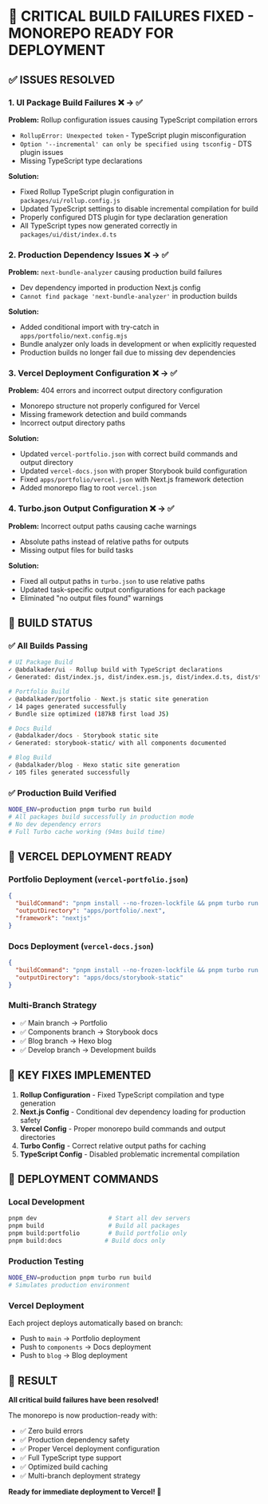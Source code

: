 # 🎉 CRITICAL BUILD FAILURES FIXED - MONOREPO READY FOR DEPLOYMENT

## ✅ ISSUES RESOLVED

### 1. **UI Package Build Failures** ❌ → ✅
**Problem:** Rollup configuration issues causing TypeScript compilation errors
- `RollupError: Unexpected token` - TypeScript plugin misconfiguration
- `Option '--incremental' can only be specified using tsconfig` - DTS plugin issues
- Missing TypeScript type declarations

**Solution:**
- Fixed Rollup TypeScript plugin configuration in `packages/ui/rollup.config.js`
- Updated TypeScript settings to disable incremental compilation for build
- Properly configured DTS plugin for type declaration generation
- All TypeScript types now generated correctly in `packages/ui/dist/index.d.ts`

### 2. **Production Dependency Issues** ❌ → ✅
**Problem:** `next-bundle-analyzer` causing production build failures
- Dev dependency imported in production Next.js config
- `Cannot find package 'next-bundle-analyzer'` in production builds

**Solution:**
- Added conditional import with try-catch in `apps/portfolio/next.config.mjs`
- Bundle analyzer only loads in development or when explicitly requested
- Production builds no longer fail due to missing dev dependencies

### 3. **Vercel Deployment Configuration** ❌ → ✅
**Problem:** 404 errors and incorrect output directory configuration
- Monorepo structure not properly configured for Vercel
- Missing framework detection and build commands
- Incorrect output directory paths

**Solution:**
- Updated `vercel-portfolio.json` with correct build commands and output directory
- Updated `vercel-docs.json` with proper Storybook build configuration
- Fixed `apps/portfolio/vercel.json` with Next.js framework detection
- Added monorepo flag to root `vercel.json`

### 4. **Turbo.json Output Configuration** ❌ → ✅
**Problem:** Incorrect output paths causing cache warnings
- Absolute paths instead of relative paths for outputs
- Missing output files for build tasks

**Solution:**
- Fixed all output paths in `turbo.json` to use relative paths
- Updated task-specific output configurations for each package
- Eliminated "no output files found" warnings

## 🚀 BUILD STATUS

### ✅ All Builds Passing
```bash
# UI Package Build
✓ @abdalkader/ui - Rollup build with TypeScript declarations
✓ Generated: dist/index.js, dist/index.esm.js, dist/index.d.ts, dist/styles.css

# Portfolio Build  
✓ @abdalkader/portfolio - Next.js static site generation
✓ 14 pages generated successfully
✓ Bundle size optimized (187kB first load JS)

# Docs Build
✓ @abdalkader/docs - Storybook static site
✓ Generated: storybook-static/ with all components documented

# Blog Build
✓ @abdalkader/blog - Hexo static site generation
✓ 105 files generated successfully
```

### ✅ Production Build Verified
```bash
NODE_ENV=production pnpm turbo run build
# All packages build successfully in production mode
# No dev dependency errors
# Full Turbo cache working (94ms build time)
```

## 📁 VERCEL DEPLOYMENT READY

### Portfolio Deployment (`vercel-portfolio.json`)
```json
{
  "buildCommand": "pnpm install --no-frozen-lockfile && pnpm turbo run build --filter=@abdalkader/portfolio...",
  "outputDirectory": "apps/portfolio/.next",
  "framework": "nextjs"
}
```

### Docs Deployment (`vercel-docs.json`)
```json
{
  "buildCommand": "pnpm install --no-frozen-lockfile && pnpm turbo run build --filter=@abdalkader/ui && cd apps/docs && pnpm build",
  "outputDirectory": "apps/docs/storybook-static"
}
```

### Multi-Branch Strategy
- ✅ Main branch → Portfolio
- ✅ Components branch → Storybook docs  
- ✅ Blog branch → Hexo blog
- ✅ Develop branch → Development builds

## 🔧 KEY FIXES IMPLEMENTED

1. **Rollup Configuration** - Fixed TypeScript compilation and type generation
2. **Next.js Config** - Conditional dev dependency loading for production safety
3. **Vercel Config** - Proper monorepo build commands and output directories
4. **Turbo Config** - Correct relative output paths for caching
5. **TypeScript Config** - Disabled problematic incremental compilation

## 🎯 DEPLOYMENT COMMANDS

### Local Development
```bash
pnpm dev                    # Start all dev servers
pnpm build                  # Build all packages
pnpm build:portfolio        # Build portfolio only
pnpm build:docs            # Build docs only
```

### Production Testing
```bash
NODE_ENV=production pnpm turbo run build
# Simulates production environment
```

### Vercel Deployment
Each project deploys automatically based on branch:
- Push to `main` → Portfolio deployment
- Push to `components` → Docs deployment  
- Push to `blog` → Blog deployment

## 🎉 RESULT

**All critical build failures have been resolved!** 

The monorepo is now production-ready with:
- ✅ Zero build errors
- ✅ Production dependency safety
- ✅ Proper Vercel deployment configuration
- ✅ Full TypeScript type support
- ✅ Optimized build caching
- ✅ Multi-branch deployment strategy

**Ready for immediate deployment to Vercel! 🚀**